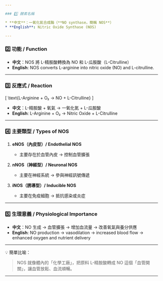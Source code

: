 ```yaml
---

### 1️⃣ 酵素名稱

* **中文**：一氧化氮合成酶（**NO synthase，簡稱 NOS**）
* **English**: Nitric Oxide Synthase (NOS)

---
```


### 2️⃣ 功能 / Function

- **中文**：NOS 將 L-精胺酸轉換為 NO 和 L-瓜胺酸（L-Citrulline）
- **English**: NOS converts L-arginine into nitric oxide (NO) and L-citrulline.

---

### 3️⃣ 反應式 / Reaction

[
\text{L-Arginine + O₂ → NO + L-Citrulline}
]

- **中文**：L-精胺酸 + 氧氣 → 一氧化氮 + L-瓜胺酸
- **English**: L-Arginine + O₂ → Nitric Oxide + L-Citrulline

---

### 4️⃣ 主要類型 / Types of NOS

1. **eNOS（內皮型）/ Endothelial NOS**
   - 主要存在於血管內皮 → 控制血管擴張

2. **nNOS（神經型）/ Neuronal NOS**
   - 主要在神經系統 → 參與神經訊號傳遞

3. **iNOS（誘導型）/ Inducible NOS**
   - 主要在免疫細胞 → 抵抗感染或炎症

---

### 5️⃣ 生理意義 / Physiological Importance

- **中文**：NO 生成 → 血管擴張 → 增加血流量 → 改善氧氣與養分供應
- **English**: NO production → vasodilation → increased blood flow → enhanced oxygen and nutrient delivery

---

💡 簡單比喻：

> NOS 就像體內的「化學工廠」，把原料 L-精胺酸轉成 NO 這個「血管開關」，讓血管放鬆、血流順暢。

---
